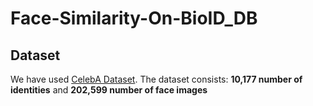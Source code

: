 # Face-Similarity-On-BioID_DB

## Dataset

We have used [CelebA Dataset](https://www.bioid.com/uploads/BioID-FaceDatabase-V1.2.zip). The dataset consists:
**10,177 number of identities** and
**202,599 number of face images**
